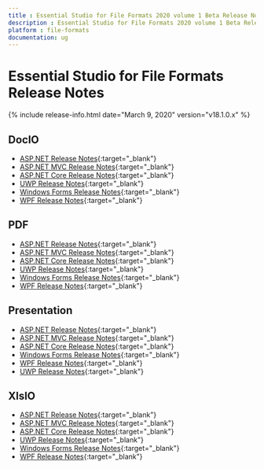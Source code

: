 ```yaml
---
title : Essential Studio for File Formats 2020 volume 1 Beta Release Notes  
description : Essential Studio for File Formats 2020 volume 1 Beta Release Notes  
platform : file-formats
documentation: ug
---
```


# Essential Studio for File Formats  Release Notes  

{% include release-info.html date="March 9, 2020" version="v18.1.0.x" %} 

## DocIO

* [ASP.NET Release Notes](/aspnet/release-notes/v18.1.0.x#docio){:target="_blank"}
* [ASP.NET MVC Release Notes](/aspnetmvc/release-notes/v18.1.0.x#docio){:target="_blank"}
* [ASP.NET Core Release Notes](/aspnet-core/release-notes/v18.1.0.x#docio){:target="_blank"}
* [UWP Release Notes](/uwp/release-notes/v18.1.0.x#docio){:target="_blank"}
* [Windows Forms Release Notes](/windowsforms/release-notes/v18.1.0.x#docio){:target="_blank"}
* [WPF Release Notes](/wpf/release-notes/v18.1.0.x#docio){:target="_blank"}


## PDF

* [ASP.NET Release Notes](/aspnet/release-notes/v18.1.0.x#pdf){:target="_blank"}
* [ASP.NET MVC Release Notes](/aspnetmvc/release-notes/v18.1.0.x#pdf){:target="_blank"}
* [ASP.NET Core Release Notes](/aspnet-core/release-notes/v18.1.0.x#pdf){:target="_blank"}
* [UWP Release Notes](/uwp/release-notes/v18.1.0.x#pdf){:target="_blank"}
* [Windows Forms Release Notes](/windowsforms/release-notes/v18.1.0.x#pdf){:target="_blank"}
* [WPF Release Notes](/wpf/release-notes/v18.1.0.x#pdf){:target="_blank"}


## Presentation

* [ASP.NET Release Notes](/aspnet/release-notes/v18.1.0.x#presentation){:target="_blank"}
* [ASP.NET MVC Release Notes](/aspnetmvc/release-notes/v18.1.0.x#presentation){:target="_blank"}
* [ASP.NET Core Release Notes](/aspnet-core/release-notes/v18.1.0.x#presentation){:target="_blank"}
* [Windows Forms Release Notes](/windowsforms/release-notes/v18.1.0.x#presentation){:target="_blank"}
* [WPF Release Notes](/wpf/release-notes/v18.1.0.x#presentation){:target="_blank"}
* [UWP Release Notes](/uwp/release-notes/v18.1.0.x#presentation){:target="_blank"}


## XlsIO

* [ASP.NET Release Notes](/aspnet/release-notes/v18.1.0.x#xlsio){:target="_blank"}
* [ASP.NET MVC Release Notes](/aspnetmvc/release-notes/v18.1.0.x#xlsio){:target="_blank"}
* [ASP.NET Core Release Notes](/aspnet-core/release-notes/v18.1.0.x#xlsio){:target="_blank"}
* [UWP Release Notes](/uwp/release-notes/v18.1.0.x#xlsio){:target="_blank"}
* [Windows Forms Release Notes](/windowsforms/release-notes/v18.1.0.x#xlsio){:target="_blank"}
* [WPF Release Notes](/wpf/release-notes/v18.1.0.x#xlsio){:target="_blank"}